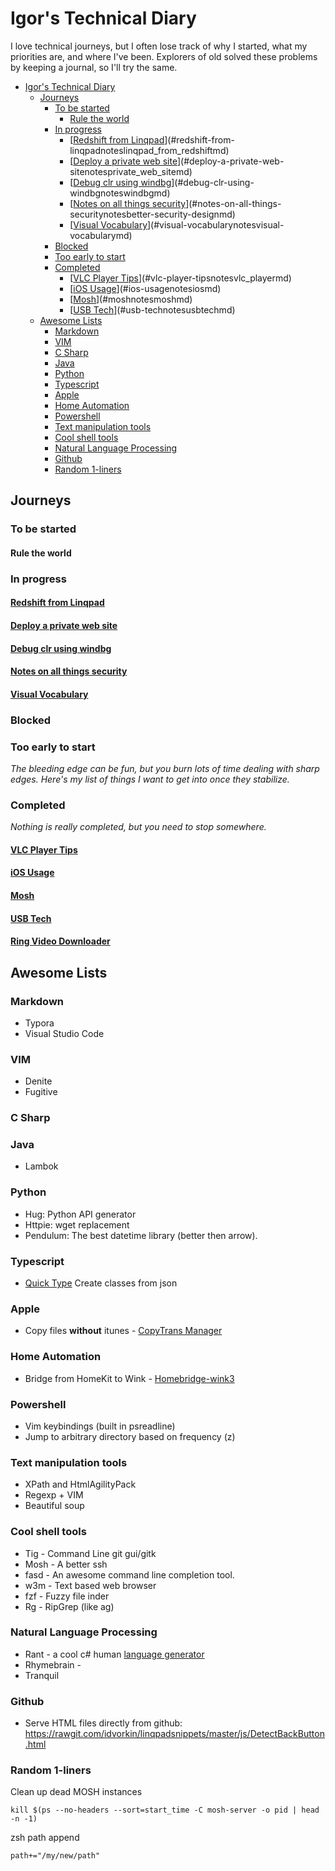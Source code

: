 # Igor's Technical Diary

I love technical journeys, but I often lose track of why I started, what my priorities are, and where I've been. Explorers of old solved these problems by keeping a journal, so I'll try the same.

<!-- TOC -->

- [Igor's Technical Diary](#igors-technical-diary)
    - [Journeys](#journeys)
        - [To be started](#to-be-started)
            - [Rule the world](#rule-the-world)
        - [In progress](#in-progress)
            - [[Redshift from Linqpad](notes/linqpad_from_redshift.md)](#redshift-from-linqpadnoteslinqpad_from_redshiftmd)
            - [[Deploy a private web site](notes/private_web_site.md)](#deploy-a-private-web-sitenotesprivate_web_sitemd)
            - [[Debug clr using windbg](notes/windbg.md)](#debug-clr-using-windbgnoteswindbgmd)
            - [[Notes on all things security](notes/better-security-design.md)](#notes-on-all-things-securitynotesbetter-security-designmd)
            - [[Visual Vocabulary](notes/visual-vocabulary.md)](#visual-vocabularynotesvisual-vocabularymd)
        - [Blocked](#blocked)
        - [Too early to start](#too-early-to-start)
        - [Completed](#completed)
            - [[VLC Player Tips](notes/vlc_player.md)](#vlc-player-tipsnotesvlc_playermd)
            - [[iOS Usage](notes/ios.md)](#ios-usagenotesiosmd)
            - [[Mosh](notes/mosh.md)](#moshnotesmoshmd)
            - [[USB Tech](notes/usbtech.md)](#usb-technotesusbtechmd)
    - [Awesome Lists](#awesome-lists)
        - [Markdown](#markdown)
        - [VIM](#vim)
        - [C Sharp](#c-sharp)
        - [Java](#java)
        - [Python](#python)
        - [Typescript](#typescript)
        - [Apple](#apple)
        - [Home Automation](#home-automation)
        - [Powershell](#powershell)
        - [Text manipulation tools](#text-manipulation-tools)
        - [Cool shell tools](#cool-shell-tools)
        - [Natural Language Processing](#natural-language-processing)
        - [Github](#github)
        - [Random 1-liners](#random-1-liners)

<!-- /TOC -->

## Journeys

### To be started

#### Rule the world

### In progress

#### [Redshift from Linqpad](notes/linqpad_from_redshift.md)
#### [Deploy a private web site](notes/private_web_site.md)
#### [Debug clr using windbg](notes/windbg.md)
#### [Notes on all things security](notes/better-security-design.md)
#### [Visual Vocabulary](notes/visual-vocabulary.md)

### Blocked

### Too early to start

_The bleeding edge can be fun, but you burn lots of time dealing with sharp edges. Here's my list of things I want to get into once they stabilize._

### Completed

_Nothing is really completed, but you need to stop somewhere._

#### [VLC Player Tips](notes/vlc_player.md)
#### [iOS Usage](notes/ios.md)
#### [Mosh](notes/mosh.md)
#### [USB Tech](notes/usbtech.md)
#### [Ring Video Downloader](notes/ring-video-download.md)

## Awesome Lists

### Markdown

- Typora
- Visual Studio Code

### VIM

- Denite
- Fugitive

### C Sharp

### Java

- Lambok

### Python

- Hug: Python API generator
- Httpie: wget replacement
- Pendulum: The best datetime library (better then arrow).

### Typescript

- [Quick Type](https://quicktype.io/?l=cs&r=json2csharp) Create classes from json 

### Apple

- Copy files **without** itunes - [CopyTrans Manager](https://www.copytrans.net/copytransmanager/)

### Home Automation

- Bridge from HomeKit to Wink - [Homebridge-wink3](https://github.com/sibartlett/homebridge-wink3)

### Powershell

- Vim keybindings (built in psreadline)
- Jump to arbitrary directory based on frequency (z) 

### Text manipulation tools

- XPath and HtmlAgilityPack
- Regexp + VIM
- Beautiful soup

### Cool shell tools

- Tig - Command Line git gui/gitk
- Mosh - A better ssh
- fasd - An awesome command line completion tool.
- w3m -  Text based web browser
- fzf - Fuzzy file inder
- Rg - RipGrep (like ag) 

### Natural Language Processing

- Rant - a cool c# human [language generator](http://berkin.me/rant/)
- Rhymebrain - 
- Tranquil

### Github

- Serve HTML files directly from github: https://rawgit.com/idvorkin/linqpadsnippets/master/js/DetectBackButton.html

### Random 1-liners

Clean up dead MOSH instances

    kill $(ps --no-headers --sort=start_time -C mosh-server -o pid | head -n -1)

zsh path append

    path+="/my/new/path"

